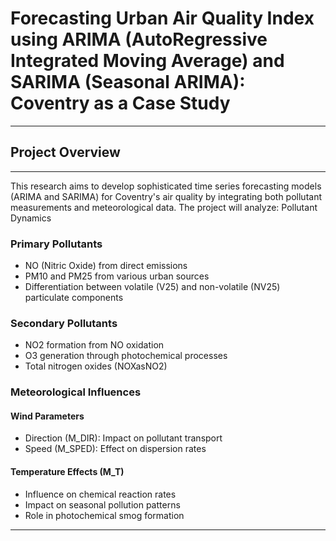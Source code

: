 # **Forecasting Urban Air Quality Index using ARIMA (AutoRegressive Integrated Moving Average) and SARIMA (Seasonal ARIMA): Coventry as a Case Study**
---
## Project Overview
---
This research aims to develop sophisticated time series forecasting models (ARIMA and SARIMA) for Coventry's air quality by integrating both pollutant measurements and meteorological data. The project will analyze:
Pollutant Dynamics

### Primary Pollutants

* NO (Nitric Oxide) from direct emissions
* PM10 and PM25 from various urban sources
* Differentiation between volatile (V25) and non-volatile (NV25) particulate components

### Secondary Pollutants

* NO2 formation from NO oxidation
* O3 generation through photochemical processes
* Total nitrogen oxides (NOXasNO2)

### Meteorological Influences

#### **Wind Parameters**

* Direction (M_DIR): Impact on pollutant transport
* Speed (M_SPED): Effect on dispersion rates

#### **Temperature Effects (M_T)**

* Influence on chemical reaction rates
* Impact on seasonal pollution patterns
* Role in photochemical smog formation
---
